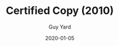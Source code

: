 ---
title: 'Certified Copy (2010)'
date: '2020-01-05'
author: 'Guy Yard'
blurb: 'Im so cool and so young...'
image: '/images/certifiedcopy.jpg'
---